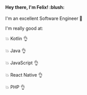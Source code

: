 <h4>Hey there, I'm <b>Felix!</b> :blush:</h4>

I'm an excellent Software Engineer :muscle:

I'm really good at:

:boom: Kotlin :ok_hand:

:boom: Java :ok_hand:

:boom: JavaScript :ok_hand:

:boom: React Native :ok_hand:

:boom: PHP :ok_hand:

